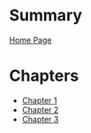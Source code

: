 # Summary

[Home Page](home_page.md)

# Chapters
- [Chapter 1](./chapter_1.md)
- [Chapter 2](./chapter_2.md)
- [Chapter 3](./chapter_3.md)
